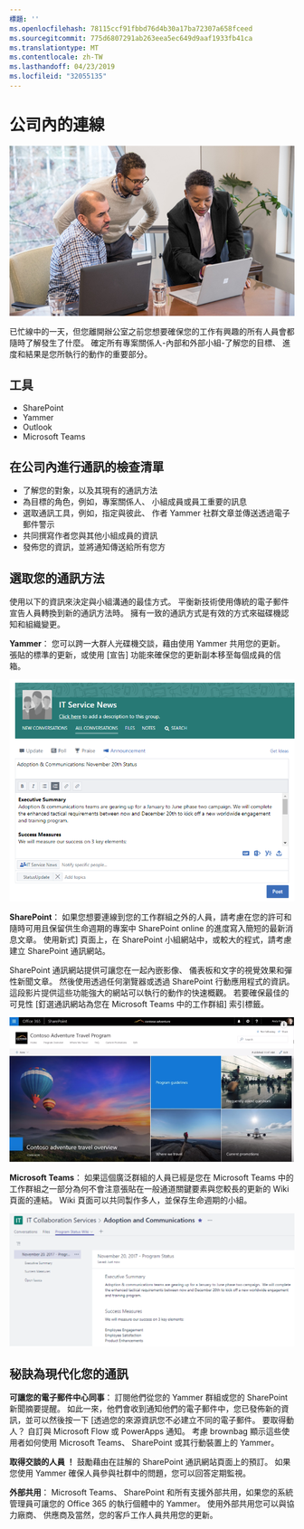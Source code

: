 ```yaml
---
標題: ''
ms.openlocfilehash: 78115ccf91fbbd76d4b30a17ba72307a658fceed
ms.sourcegitcommit: 775d6807291ab263eea5ec649d9aaf1933fb41ca
ms.translationtype: MT
ms.contentlocale: zh-TW
ms.lasthandoff: 04/23/2019
ms.locfileid: "32055135"
---
```

# <a name="connecting-across-the-company"></a>公司內的連線

![連線 visual](media/ditl_crosscompany.png)

已忙線中的一天，但您離開辦公室之前您想要確保您的工作有興趣的所有人員會都隨時了解發生了什麼。 確定所有專案關係人-內部和外部小組-了解您的目標、 進度和結果是您所執行的動作的重要部分。  

## <a name="tools"></a>工具
- SharePoint
- Yammer
- Outlook
- Microsoft Teams 

## <a name="checklist-for-communicating-across-the-company"></a>在公司內進行通訊的檢查清單
- 了解您的對象，以及其現有的通訊方法
- 為目標的角色，例如，專案關係人、 小組成員或員工重要的訊息
- 選取通訊工具，例如，指定與彼此、 作者 Yammer 社群文章並傳送透過電子郵件警示 
- 共同撰寫作者您與其他小組成員的資訊
- 發佈您的資訊，並將通知傳送給所有您方 
 
## <a name="select-your-communication-method"></a>選取您的通訊方法
使用以下的資訊來決定與小組溝通的最佳方式。 平衡新技術使用傳統的電子郵件宣告人員轉換到新的通訊方法時。 擁有一致的通訊方式是有效的方式來磁碟機認知和組織變更。 

**Yammer**： 您可以跨一大群人光碟機交談，藉由使用 Yammer 共用您的更新。 張貼的標準的更新，或使用 [宣告] 功能來確保您的更新副本移至每個成員的信箱。 

![社交媒體文章](media/ditl_IT-Service-News.png)

**SharePoint**： 如果您想要連線到您的工作群組之外的人員，請考慮在您的許可和隨時可用且保留供生命週期的專案中 SharePoint online 的進度寫入簡短的最新消息文章。 使用新式] 頁面上，在 SharePoint 小組網站中，或較大的程式，請考慮建立 SharePoint 通訊網站。 

SharePoint 通訊網站提供可讓您在一起內嵌影像、 儀表板和文字的視覺效果和彈性新聞文章。 然後使用透過任何瀏覽器或透過 SharePoint 行動應用程式的資訊。 這段影片提供這些功能強大的網站可以執行的動作的快速概觀。 若要確保最佳的可見性 [釘選通訊網站為您在 Microsoft Teams 中的工作群組] 索引標籤。

![範例通訊網站中 SharePoint online](media/ditl_Comm-Site.png)

**Microsoft Teams**： 如果這個廣泛群組的人員已經是您在 Microsoft Teams 中的工作群組之一部分為何不會注意張貼在一般通道關鍵要素與您較長的更新的 Wiki 頁面的連結。  Wiki 頁面可以共同製作多人，並保存生命週期的小組。 

![Microsoft Teams 中的 Wiki 頁面的螢幕擷取畫面](media/ditl_Teams-Wiki.png)

## <a name="tip-to-modernize-your-communication"></a>秘訣為現代化您的通訊

**可讓您的電子郵件中心同事**： 訂閱他們從您的 Yammer 群組或您的 SharePoint 新聞摘要提醒。  如此一來，他們會收到通知他們的電子郵件中，您已發佈新的資訊，並可以然後按一下 [透過您的來源資訊您不必建立不同的電子郵件。  要取得動人？  自訂與 Microsoft Flow 或 PowerApps 通知。 考慮 brownbag 顯示這些使用者如何使用 Microsoft Teams、 SharePoint 或其行動裝置上的 Yammer。 

**取得交談的人員 ！** 鼓勵藉由在註解的 SharePoint 通訊網站頁面上的預訂。  如果您使用 Yammer 確保人員參與社群中的問題，您可以回答定期監視。 

**外部共用**： Microsoft Teams、 SharePoint 和所有支援外部共用，如果您的系統管理員可讓您的 Office 365 的執行個體中的 Yammer。  使用外部共用您可以與協力廠商、 供應商及當然，您的客戶工作人員共用您的更新。